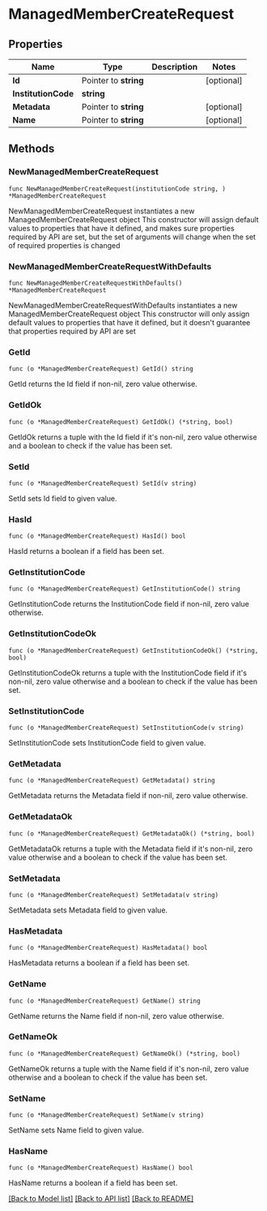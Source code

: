 # ManagedMemberCreateRequest

## Properties

Name | Type | Description | Notes
------------ | ------------- | ------------- | -------------
**Id** | Pointer to **string** |  | [optional] 
**InstitutionCode** | **string** |  | 
**Metadata** | Pointer to **string** |  | [optional] 
**Name** | Pointer to **string** |  | [optional] 

## Methods

### NewManagedMemberCreateRequest

`func NewManagedMemberCreateRequest(institutionCode string, ) *ManagedMemberCreateRequest`

NewManagedMemberCreateRequest instantiates a new ManagedMemberCreateRequest object
This constructor will assign default values to properties that have it defined,
and makes sure properties required by API are set, but the set of arguments
will change when the set of required properties is changed

### NewManagedMemberCreateRequestWithDefaults

`func NewManagedMemberCreateRequestWithDefaults() *ManagedMemberCreateRequest`

NewManagedMemberCreateRequestWithDefaults instantiates a new ManagedMemberCreateRequest object
This constructor will only assign default values to properties that have it defined,
but it doesn't guarantee that properties required by API are set

### GetId

`func (o *ManagedMemberCreateRequest) GetId() string`

GetId returns the Id field if non-nil, zero value otherwise.

### GetIdOk

`func (o *ManagedMemberCreateRequest) GetIdOk() (*string, bool)`

GetIdOk returns a tuple with the Id field if it's non-nil, zero value otherwise
and a boolean to check if the value has been set.

### SetId

`func (o *ManagedMemberCreateRequest) SetId(v string)`

SetId sets Id field to given value.

### HasId

`func (o *ManagedMemberCreateRequest) HasId() bool`

HasId returns a boolean if a field has been set.

### GetInstitutionCode

`func (o *ManagedMemberCreateRequest) GetInstitutionCode() string`

GetInstitutionCode returns the InstitutionCode field if non-nil, zero value otherwise.

### GetInstitutionCodeOk

`func (o *ManagedMemberCreateRequest) GetInstitutionCodeOk() (*string, bool)`

GetInstitutionCodeOk returns a tuple with the InstitutionCode field if it's non-nil, zero value otherwise
and a boolean to check if the value has been set.

### SetInstitutionCode

`func (o *ManagedMemberCreateRequest) SetInstitutionCode(v string)`

SetInstitutionCode sets InstitutionCode field to given value.


### GetMetadata

`func (o *ManagedMemberCreateRequest) GetMetadata() string`

GetMetadata returns the Metadata field if non-nil, zero value otherwise.

### GetMetadataOk

`func (o *ManagedMemberCreateRequest) GetMetadataOk() (*string, bool)`

GetMetadataOk returns a tuple with the Metadata field if it's non-nil, zero value otherwise
and a boolean to check if the value has been set.

### SetMetadata

`func (o *ManagedMemberCreateRequest) SetMetadata(v string)`

SetMetadata sets Metadata field to given value.

### HasMetadata

`func (o *ManagedMemberCreateRequest) HasMetadata() bool`

HasMetadata returns a boolean if a field has been set.

### GetName

`func (o *ManagedMemberCreateRequest) GetName() string`

GetName returns the Name field if non-nil, zero value otherwise.

### GetNameOk

`func (o *ManagedMemberCreateRequest) GetNameOk() (*string, bool)`

GetNameOk returns a tuple with the Name field if it's non-nil, zero value otherwise
and a boolean to check if the value has been set.

### SetName

`func (o *ManagedMemberCreateRequest) SetName(v string)`

SetName sets Name field to given value.

### HasName

`func (o *ManagedMemberCreateRequest) HasName() bool`

HasName returns a boolean if a field has been set.


[[Back to Model list]](../README.md#documentation-for-models) [[Back to API list]](../README.md#documentation-for-api-endpoints) [[Back to README]](../README.md)


